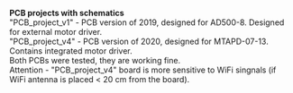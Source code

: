 **PCB projects with schematics**  
"PCB_project_v1" - PCB version of 2019, designed for AD500-8. Designed for external motor driver.  
"PCB_project_v4" - PCB version of 2020, designed for MTAPD-07-13. Contains integrated motor driver.  
Both PCBs were tested, they are working fine.  
Attention - "PCB_project_v4" board is more sensitive to WiFi singnals (if WiFi antenna is placed < 20 cm from the board).

